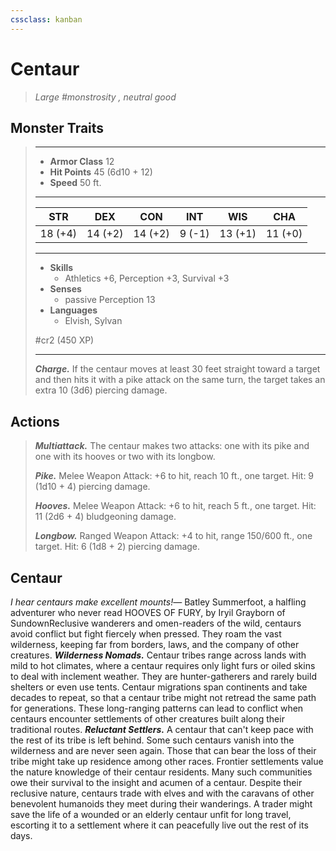 ```yaml
---
cssclass: kanban
---
```


# Centaur
>*Large #monstrosity , neutral good*
## Monster Traits
>___
>- **Armor Class** 12
>- **Hit Points** 45 (6d10 + 12)
>- **Speed** 50 ft.
>___
>|STR|DEX|CON|INT|WIS|CHA|
>|:---:|:---:|:---:|:---:|:---:|:---:|
>|18 (+4)|14 (+2)|14 (+2)|9 (-1)|13 (+1)|11 (+0)|
>___
>- **Skills**
>	 - Athletics +6, Perception +3, Survival +3
>- **Senses**
>	 - passive Perception 13
>- **Languages**
>	 - Elvish, Sylvan
>
> #cr2 (450 XP)
>___
>***Charge.*** If the centaur moves at least 30 feet straight toward a target and then hits it with a pike attack on the same turn, the target takes an extra 10 (3d6) piercing damage.  
>
## Actions
>***Multiattack.*** The centaur makes two attacks: one with its pike and one with its hooves or two with its longbow.  
>
>***Pike.*** Melee Weapon Attack: +6 to hit, reach 10 ft., one target. Hit: 9 (1d10 + 4) piercing damage.  
>
>***Hooves.*** Melee Weapon Attack: +6 to hit, reach 5 ft., one target. Hit: 11 (2d6 + 4) bludgeoning damage.  
>
>***Longbow.*** Ranged Weapon Attack: +4 to hit, range 150/600 ft., one target. Hit: 6 (1d8 + 2) piercing damage.
## Centaur
*I hear centaurs make excellent mounts!*— Batley Summerfoot, a halfling adventurer who never read HOOVES OF FURY, by Iryil Grayborn of SundownReclusive wanderers and omen-readers of the wild, centaurs avoid conflict but fight fiercely when pressed. They roam the vast wilderness, keeping far from borders, laws, and the company of other creatures.
***Wilderness Nomads.*** Centaur tribes range across lands with mild to hot climates, where a centaur requires only light furs or oiled skins to deal with inclement weather. They are hunter-gatherers and rarely build shelters or even use tents.
Centaur migrations span continents and take decades to repeat, so that a centaur tribe might not retread the same path for generations. These long-ranging patterns can lead to conflict when centaurs encounter settlements of other creatures built along their traditional routes.
***Reluctant Settlers.*** A centaur that can't keep pace with the rest of its tribe is left behind. Some such centaurs vanish into the wilderness and are never seen again. Those that can bear the loss of their tribe might take up residence among other races. Frontier settlements value the nature knowledge of their centaur residents. Many such communities owe their survival to the insight and acumen of a centaur.
Despite their reclusive nature, centaurs trade with elves and with the caravans of other benevolent humanoids they meet during their wanderings. A trader might save the life of a wounded or an elderly centaur unfit for long travel, escorting it to a settlement where it can peacefully live out the rest of its days.